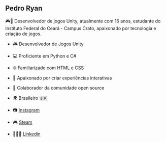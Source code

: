 ##                                         Pedro Ryan

🎮🚀 Desenvolvedor de jogos Unity, atualmente com 16 anos, estudante do Instituto Federal do Ceará - Campus Crato, apaixonado por tecnologia e criação de jogos.

- 🎮 Desenvolvedor de Jogos Unity

- 💻 Proficiente em Python e C#

- 🌐 Familiarizado com HTML e CSS

- 🚀 Apaixonado por criar experiências interativas

- 🌟 Colaborador da comunidade open source

- 🌍 Brasileiro 🇧🇷

- 📷 [Instagram](https://www.instagram.com/pedro_ryan_isidorio/)

- 🎮 [Steam](https://steamcommunity.com/profiles/76561198870188602/)

- 👨🏽‍💻 [Linkedin](https://www.linkedin.com/in/pedro-ryan-4a81a2292/)
